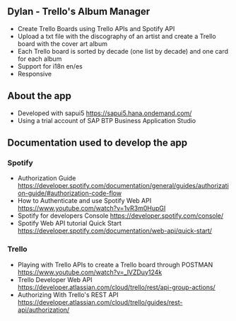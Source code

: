 ## Dylan - Trello's Album Manager

* Create Trello Boards using Trello APIs and Spotify API
* Upload a txt file with the discography of an artist and create a Trello board with the cover art album
* Each Trello board is sorted by decade (one list by decade) and one card for each album 
* Support for i18n en/es
* Responsive

## About the app

* Developed with sapui5 https://sapui5.hana.ondemand.com/
* Using a trial account of SAP BTP Business Application Studio

## Documentation used to develop the app

### Spotify

* Authorization Guide https://developer.spotify.com/documentation/general/guides/authorization-guide/#authorization-code-flow
* How to Authenticate and use Spotify Web API https://www.youtube.com/watch?v=1vR3m0HupGI
* Spotify for developers Console https://developer.spotify.com/console/
* Spotify Web API tutorial Quick Start https://developer.spotify.com/documentation/web-api/quick-start/

### Trello

* Playing with Trello APIs to create a Trello board through POSTMAN https://www.youtube.com/watch?v=_lVZDuy124k
* Trello Developer Web API https://developer.atlassian.com/cloud/trello/rest/api-group-actions/
* Authorizing With Trello's REST API https://developer.atlassian.com/cloud/trello/guides/rest-api/authorization/

